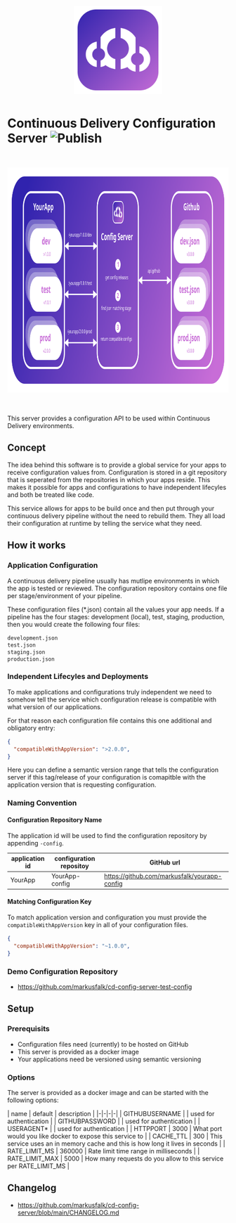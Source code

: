 <img src="https://raw.githubusercontent.com/markusfalk/cd-config-server/main/src/assets/img/cd-config-server-logo.svg?token=AAKKHMDUWRBBM3YPS5BDWMK744S2A" alt="" width="200" height="200" style="display: block; margin: 50px auto;"/>

# Continuous Delivery Configuration Server ![Publish](https://github.com/markusfalk/cd-config-server/workflows/Release/badge.svg)

<img src="https://raw.githubusercontent.com/markusfalk/cd-config-server/main/src/assets/img/cd-config-server-flow.svg?token=AAKKHMGINFWVFQ7FX67NLYC744S3S" alt="" width="1024" height="512" style="display: block; margin: 50px auto;"/>

This server provides a configuration API to be used within Continuous Delivery environments.

## Concept

The idea behind this software is to provide a global service for your apps to receive configuration values from. Configuration is stored in a git repository that is seperated from the repositories in which your apps reside. This makes it possible for apps and configurations to have independent lifecyles and both be treated like code.

This service allows for apps to be build once and then put through your continuous delivery pipeline without the need to rebuild them. They all load their configuration at runtime by telling the service what they need.

## How it works

### Application Configuration

A continuous delivery pipeline usually has mutlipe environments in which the app is tested or reviewed.
The configuration repository contains one file per stage/environment of your pipeline.

These configuration files (*.json) contain all the values your app needs.
If a pipeline has the four stages: development (local), test, staging, production, then you would create the following four files:

```
development.json
test.json
staging.json
production.json
```

### Independent Lifecyles and Deployments

To make applications and configurations truly independent we need to somehow tell the service which configuration release is compatible with what version of our applications.

For that reason each configuration file contains this one additional and obligatory entry:

```json
{
  "compatibleWithAppVersion": ">2.0.0",
}
```

Here you can define a semantic version range that tells the configuration server if this tag/release of your configuration is comapitble with the application version that is requesting configuration.

### Naming Convention

#### Configuration Repository Name

The application id will be used to find the configuration repository by appending `-config`.

| application id | configuration repositoy | GitHub url |
|-|-|-|
| YourApp | YourApp-config | https://github.com/markusfalk/yourapp-config |

#### Matching Configuration Key

To match application version and configuration you must provide the `compatibleWithAppVersion` key in all of your configuration files.

```json
{
  "compatibleWithAppVersion": "~1.0.0",
}
```

### Demo Configuration Repository

* https://github.com/markusfalk/cd-config-server-test-config

## Setup

### Prerequisits

* Configuration files need (currently) to be hosted on GitHub
* This server is provided as a docker image
* Your applications need be versioned using semantic versioning

### Options

The server is provided as a docker image and can be started with the following options:

| name | default | description |
|-|-|-|-|
| GITHUBUSERNAME |  | used for authentication |
| GITHUBPASSWORD |  | used for authentication |
| USERAGENT* |  | used for authentication |
| HTTPPORT | 3000 | What port would you like docker to expose this service to |
| CACHE_TTL | 300 | This service uses an in memory cache and this is how long it lives in seconds |
| RATE_LIMIT_MS | 360000 | Rate limit time range in milliseconds |
| RATE_LIMIT_MAX | 5000 | How many requests do you allow to this service per RATE_LIMIT_MS |

## Changelog

* https://github.com/markusfalk/cd-config-server/blob/main/CHANGELOG.md

